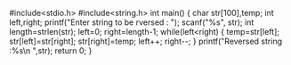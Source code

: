 #include<stdio.h>
#include<string.h>
int main()
{
    char str[100],temp;
    int left,right;
    printf("Enter string to be rversed : ");
    scanf("%s", str);
    int length=strlen(str);
    left=0;
    right=length-1;
    while(left<right)
    {
        temp=str[left];
        str[left]=str[right];
        str[right]=temp;
        left++;
        right--;
    }
    printf("Reversed string :%s\n ",str);
    return 0;
}
